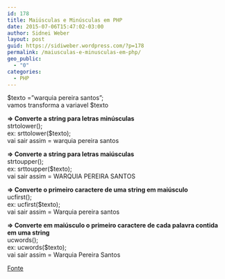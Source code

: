 ```yaml
---
id: 178
title: Maiúsculas e Minúsculas em PHP
date: 2015-07-06T15:47:02-03:00
author: Sidnei Weber
layout: post
guid: https://sidiweber.wordpress.com/?p=178
permalink: /maiusculas-e-minusculas-em-php/
geo_public:
  - "0"
categories:
  - PHP
---
```

$texto =&#8221;warquia pereira santos&#8221;;  
vamos transforma a variavel $texto

**=> Converte a string para letras minúsculas**  
strtolower();  
ex: srttolower($texto);  
vai sair assim = warquia pereira santos

**=> Converte a string para letras maiúsculas**  
strtoupper();  
ex: srttoupper($texto);  
vai sair assim = WARQUIA PEREIRA SANTOS

**=> Converte o primeiro caractere de uma string em maiúsculo**  
ucfirst();  
ex: ucfirst($texto);  
vai sair assim = Warquia pereira santos

**=> Converte em maiúsculo o primeiro caractere de cada palavra contida em uma string**  
ucwords();  
ex: ucwords($texto);  
vai sair assim = Warquia Pereira Santos

<a href="http://phpbrasil.com/artigo/bG73TMFSCr3H/maiusculas-e-minusculas-em-php" target="_blank">Fonte</a>